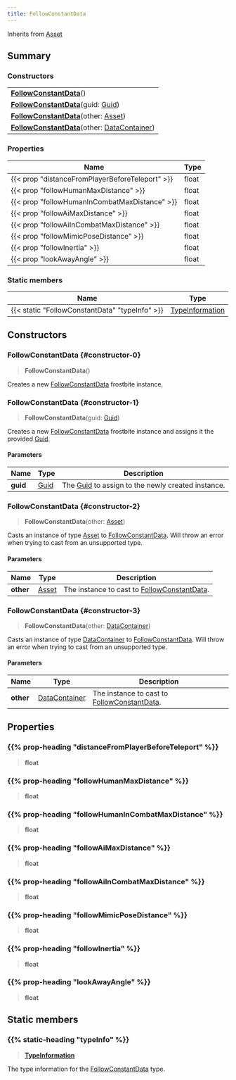 ```yaml
---
title: FollowConstantData
---
```


Inherits from [Asset](/vext/ref/fb/asset)

## Summary

### Constructors

|  |
| --- |
| **[FollowConstantData](#constructor-0)**() |
| **[FollowConstantData](#constructor-1)**(guid: [Guid](/vext/ref/shared/type/guid)) |
| **[FollowConstantData](#constructor-2)**(other: [Asset](/vext/ref/fb/asset)) |
| **[FollowConstantData](#constructor-3)**(other: [DataContainer](/vext/ref/shared/type/datacontainer)) |

### Properties

| Name | Type |
| ---- | ---- |
| {{< prop "distanceFromPlayerBeforeTeleport" >}} | float |
| {{< prop "followHumanMaxDistance" >}} | float |
| {{< prop "followHumanInCombatMaxDistance" >}} | float |
| {{< prop "followAiMaxDistance" >}} | float |
| {{< prop "followAiInCombatMaxDistance" >}} | float |
| {{< prop "followMimicPoseDistance" >}} | float |
| {{< prop "followInertia" >}} | float |
| {{< prop "lookAwayAngle" >}} | float |

### Static members

| Name | Type |
| ---- | ---- |
| {{< static "FollowConstantData" "typeInfo" >}} | [TypeInformation](/vext/ref/shared/type/typeinformation) |

## Constructors

### FollowConstantData {#constructor-0}

> **FollowConstantData**()

Creates a new [FollowConstantData](/vext/ref/fb/followconstantdata) frostbite instance.

### FollowConstantData {#constructor-1}

> **FollowConstantData**(guid: [Guid](/vext/ref/shared/type/guid))

Creates a new [FollowConstantData](/vext/ref/fb/followconstantdata) frostbite instance and assigns it the provided [Guid](/vext/ref/shared/type/guid).

#### Parameters

| Name | Type | Description |
| ---- | ---- | ----------- |
| **guid** | [Guid](/vext/ref/shared/type/guid) | The [Guid](/vext/ref/shared/type/guid) to assign to the newly created instance. |

### FollowConstantData {#constructor-2}

> **FollowConstantData**(other: [Asset](/vext/ref/fb/asset))

Casts an instance of type [Asset](/vext/ref/fb/asset) to [FollowConstantData](/vext/ref/fb/followconstantdata). Will throw an error when trying to cast from an unsupported type.

#### Parameters

| Name | Type | Description |
| ---- | ---- | ----------- |
| **other** | [Asset](/vext/ref/fb/asset) | The instance to cast to [FollowConstantData](/vext/ref/fb/followconstantdata). |

### FollowConstantData {#constructor-3}

> **FollowConstantData**(other: [DataContainer](/vext/ref/shared/type/datacontainer))

Casts an instance of type [DataContainer](/vext/ref/shared/type/datacontainer) to [FollowConstantData](/vext/ref/fb/followconstantdata). Will throw an error when trying to cast from an unsupported type.

#### Parameters

| Name | Type | Description |
| ---- | ---- | ----------- |
| **other** | [DataContainer](/vext/ref/shared/type/datacontainer) | The instance to cast to [FollowConstantData](/vext/ref/fb/followconstantdata). |

## Properties

### {{% prop-heading "distanceFromPlayerBeforeTeleport" %}}

> **float**

### {{% prop-heading "followHumanMaxDistance" %}}

> **float**

### {{% prop-heading "followHumanInCombatMaxDistance" %}}

> **float**

### {{% prop-heading "followAiMaxDistance" %}}

> **float**

### {{% prop-heading "followAiInCombatMaxDistance" %}}

> **float**

### {{% prop-heading "followMimicPoseDistance" %}}

> **float**

### {{% prop-heading "followInertia" %}}

> **float**

### {{% prop-heading "lookAwayAngle" %}}

> **float**

## Static members

### {{% static-heading "typeInfo" %}}

> **[TypeInformation](/vext/ref/shared/type/typeinformation)**

The type information for the [FollowConstantData](/vext/ref/fb/followconstantdata) type.


